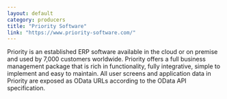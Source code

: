 ```yaml
---
layout: default
category: producers
title: "Priority Software"
link: "https://www.priority-software.com/"
---
```

Priority is an established ERP software available in the cloud or on premise and used by 7,000 customers worldwide. Priority offers a full business management package that is rich in functionality, fully integrative, simple to implement and easy to maintain. All user screens and application data in Priority are exposed as OData URLs according to the OData API specification.
